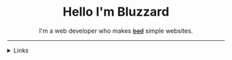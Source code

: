 
<h1 align="center">Hello I'm Bluzzard</h1>

<p align="center" >I'm a web developer who makes <a href="https://bluzzard.repl.co"><s>bad</s></a> simple websites.</p>

---
<details>
  <summary>Links</summary>

[![Twitter Follow](https://img.shields.io/twitter/follow/notBluzzard?color=8495f3&label=Followers%3A&logo=twitter&logoColor=8495f3&style=for-the-badge)](https://twitter.com/intent/user?screen_name=notbluzzard)   [![YouTube Channel Subscribers](https://img.shields.io/youtube/channel/subscribers/UCyHYr1XB3d8NuEYyTvHV_Zw?color=8495f3&label=Subcribers%3A&logo=youtube&logoColor=8495f3&style=for-the-badge)](https://www.youtube.com/channel/UCyHYr1XB3d8NuEYyTvHV_Zw)


</details>
